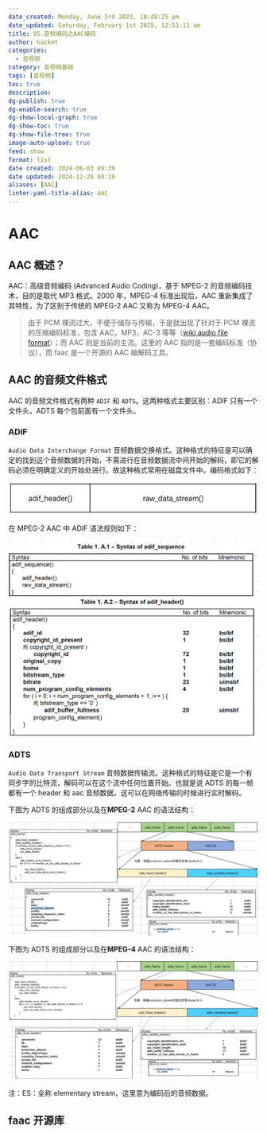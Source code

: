 ```yaml
---
date_created: Monday, June 3rd 2023, 10:48:25 pm
date_updated: Saturday, February 1st 2025, 12:51:11 am
title: 05.音频编码之AAC编码
author: hacket
categories:
  - 音视频
category: 音视频基础
tags: [音视频]
toc: true
description: 
dg-publish: true
dg-enable-search: true
dg-show-local-graph: true
dg-show-toc: true
dg-show-file-tree: true
image-auto-upload: true
feed: show
format: list
date created: 2024-06-03 09:39
date updated: 2024-12-26 00:19
aliases: [AAC]
linter-yaml-title-alias: AAC
---
```


# AAC

## AAC 概述？

AAC：高级音频编码 (Advanced Audio Coding)，基于 MPEG-2 的音频编码技术，目的是取代 MP3 格式。2000 年，MPEG-4 标准出现后，AAC 重新集成了其特性，为了区别于传统的 MPEG-2 AAC 又称为 MPEG-4 AAC。

> 由于 PCM 裸流过大，不便于储存与传输，于是就出现了针对于 PCM 裸流的压缩编码标准，包含 AAC，MP3，AC-3 等等（[wiki audio file format](https://en.wikipedia.org/wiki/Audio_file_format)）；而 AAC 则是当前的主流。这里的 AAC 指的是一套编码标准（协议），而 faac 是一个开源的 AAC 编解码工具。

## AAC 的音频文件格式

AAC 的音频文件格式有两种 `ADIF` 和 `ADTS`。这两种格式主要区别：ADIF 只有一个文件头，ADTS 每个包前面有一个文件头。

### ADIF

`Audio Data Interchange Format` 音频数据交换格式。这种格式的特征是可以确定的找到这个音频数据的开始，不需进行在音频数据流中间开始的解码，即它的解码必须在明确定义的开始处进行。故这种格式常用在磁盘文件中。编码格式如下：

![image.png|500](https://raw.githubusercontent.com/hacket/ObsidianOSS/master/obsidian/20240603103056.png)

在 MPEG-2 AAC 中 ADIF 语法规则如下：

![image.png|500](https://raw.githubusercontent.com/hacket/ObsidianOSS/master/obsidian/20240603103216.png)

### ADTS

`Audio Data Transport Stream` 音频数据传输流。这种格式的特征是它是一个有同步字的比特流，解码可以在这个流中任何位置开始。也就是说 ADTS 的每一帧都有一个 header 和 aac 音频数据，这可以在网络传输的时候进行实时解码。

下图为 ADTS 的组成部分以及在**MPEG-2** AAC 的语法结构：

![image.png|800](https://raw.githubusercontent.com/hacket/ObsidianOSS/master/obsidian/20240603103305.png)

下图为 ADTS 的组成部分以及在**MPEG-4** AAC 的语法结构：

![image.png|800](https://raw.githubusercontent.com/hacket/ObsidianOSS/master/obsidian/20240603103326.png)

注：ES：全称 elementary stream，这里意为编码后的音频数据。

## faac 开源库
